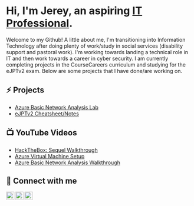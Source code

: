 # Hi, I'm Jerey, an aspiring  <a href="https://www.linkedin.com/in/jmeliendrez">IT Professional</a>.

Welcome to my Github! A little about me, I'm transitioning into Information Technology after doing plenty of work/study in social services (disability support and pastoral work). I'm working towards landing a technical role in IT and then work towards a career in cyber security. I am currently completing projects in the CourseCareers curriculum and studying for the eJPTv2 exam. Below are some projects that I have done/are working on.

## :zap: Projects


- [Azure Basic Network Analysis Lab](https://github.com/jmeliendrez/azure-network-analysis)
- [eJPTv2 Cheatsheet/Notes](https://github.com/jmeliendrez/ejptv2)


## 📺  YouTube Videos

- [HackTheBox: Sequel Walkthrough](https://www.youtube.com/watch?v=BeTr4rG8Oig&ab_channel=JeremiahMeliendrez)
- [Azure Virtual Machine Setup](https://youtu.be/0YpwRYq-RAo)
- [Azure Basic Network Analysis Walkthrough](https://youtu.be/FVvaHPj0ikc)


## 🤳  Connect with me

[<img align="left" alt="JeremiahMeliendrez | YouTube" width="22px" src="https://cdn.jsdelivr.net/npm/simple-icons@v3/icons/youtube.svg" />][youtube]
[<img align="left" alt="JeremiahMeliendrez | Twitter" width="22px" src="https://cdn.jsdelivr.net/npm/simple-icons@v3/icons/twitter.svg" />][twitter]
[<img align="left" alt="JeremiahMeliendrez | LinkedIn" width="22px" src="https://cdn.jsdelivr.net/npm/simple-icons@v3/icons/linkedin.svg" />][linkedin]

[twitter]: https://twitter.com/r3zz_01
[youtube]: https://www.youtube.com/channel/UCUmVCNwD9UT8YgL7qbnnNrA
[linkedin]: https://www.linkedin.com/in/jmeliendrez/

<!--
**jmeliendrez/jmeliendrez** is a ✨ _special_ ✨ repository because its `README.md` (this file) appears on your GitHub profile.

Here are some ideas to get you started:

- 🔭 I’m currently working on ...
- 🌱 I’m currently learning ...
- 👯 I’m looking to collaborate on ...
- 🤔 I’m looking for help with ...
- 💬 Ask me about ...
- 📫 How to reach me: ...
- 😄 Pronouns: ...
- ⚡ Fun fact: ...
-->
